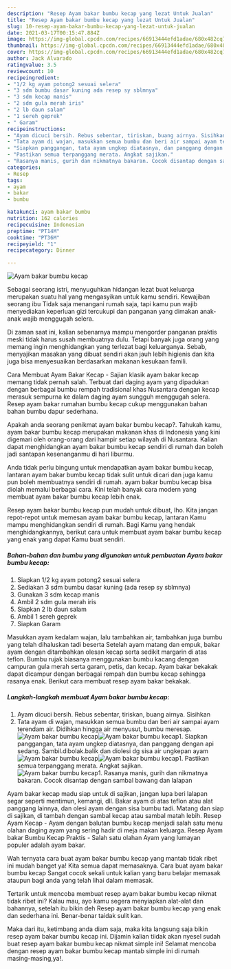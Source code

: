 ```yaml
---
description: "Resep Ayam bakar bumbu kecap yang lezat Untuk Jualan"
title: "Resep Ayam bakar bumbu kecap yang lezat Untuk Jualan"
slug: 10-resep-ayam-bakar-bumbu-kecap-yang-lezat-untuk-jualan
date: 2021-03-17T00:15:47.884Z
image: https://img-global.cpcdn.com/recipes/66913444efd1adae/680x482cq70/ayam-bakar-bumbu-kecap-foto-resep-utama.jpg
thumbnail: https://img-global.cpcdn.com/recipes/66913444efd1adae/680x482cq70/ayam-bakar-bumbu-kecap-foto-resep-utama.jpg
cover: https://img-global.cpcdn.com/recipes/66913444efd1adae/680x482cq70/ayam-bakar-bumbu-kecap-foto-resep-utama.jpg
author: Jack Alvarado
ratingvalue: 3.5
reviewcount: 10
recipeingredient:
- "1/2 kg ayam potong2 sesuai selera"
- "3 sdm bumbu dasar kuning ada resep sy sblmnya"
- "3 sdm kecap manis"
- "2 sdm gula merah iris"
- "2 lb daun salam"
- "1 sereh geprek"
- " Garam"
recipeinstructions:
- "Ayam dicuci bersih. Rebus sebentar, tiriskan, buang airnya. Sisihkan"
- "Tata ayam di wajan, masukkan semua bumbu dan beri air sampai ayam terendam air. Didihkan hingga air menyusut, bumbu meresap."
- "Siapkan panggangan, tata ayam ungkep diatasnya, dan panggang dengan api sedang. Sambil.dibolak.balik dan diolesi dg sisa air ungkepan ayam"
- "Pastikan semua terpanggang merata. Angkat sajikan."
- "Rasanya manis, gurih dan nikmatnya bakaran. Cocok disantap dengan sambal bawang dan lalapan"
categories:
- Resep
tags:
- ayam
- bakar
- bumbu

katakunci: ayam bakar bumbu 
nutrition: 162 calories
recipecuisine: Indonesian
preptime: "PT14M"
cooktime: "PT36M"
recipeyield: "1"
recipecategory: Dinner

---
```



![Ayam bakar bumbu kecap](https://img-global.cpcdn.com/recipes/66913444efd1adae/680x482cq70/ayam-bakar-bumbu-kecap-foto-resep-utama.jpg)

Sebagai seorang istri, menyuguhkan hidangan lezat buat keluarga merupakan suatu hal yang mengasyikan untuk kamu sendiri. Kewajiban seorang ibu Tidak saja menangani rumah saja, tapi kamu pun wajib menyediakan keperluan gizi tercukupi dan panganan yang dimakan anak-anak wajib menggugah selera.

Di zaman  saat ini, kalian sebenarnya mampu mengorder panganan praktis meski tidak harus susah membuatnya dulu. Tetapi banyak juga orang yang memang ingin menghidangkan yang terlezat bagi keluarganya. Sebab, menyajikan masakan yang dibuat sendiri akan jauh lebih higienis dan kita juga bisa menyesuaikan berdasarkan makanan kesukaan famili. 

Cara Membuat Ayam Bakar Kecap - Sajian klasik ayam bakar kecap memang tidak pernah salah. Terbuat dari daging ayam yang dipadukan dengan berbagai bumbu rempah tradisional khas Nusantara dengan kecap merasuk sempurna ke dalam daging ayam sungguh menggugah selera. Resep ayam bakar rumahan bumbu kecap cukup menggunakan bahan bahan bumbu dapur sederhana.

Apakah anda seorang penikmat ayam bakar bumbu kecap?. Tahukah kamu, ayam bakar bumbu kecap merupakan makanan khas di Indonesia yang kini digemari oleh orang-orang dari hampir setiap wilayah di Nusantara. Kalian dapat menghidangkan ayam bakar bumbu kecap sendiri di rumah dan boleh jadi santapan kesenanganmu di hari liburmu.

Anda tidak perlu bingung untuk mendapatkan ayam bakar bumbu kecap, lantaran ayam bakar bumbu kecap tidak sulit untuk dicari dan juga kamu pun boleh membuatnya sendiri di rumah. ayam bakar bumbu kecap bisa diolah memalui berbagai cara. Kini telah banyak cara modern yang membuat ayam bakar bumbu kecap lebih enak.

Resep ayam bakar bumbu kecap pun mudah untuk dibuat, lho. Kita jangan repot-repot untuk memesan ayam bakar bumbu kecap, lantaran Kamu mampu menghidangkan sendiri di rumah. Bagi Kamu yang hendak menghidangkannya, berikut cara untuk membuat ayam bakar bumbu kecap yang enak yang dapat Kamu buat sendiri.

<!--inarticleads1-->

##### Bahan-bahan dan bumbu yang digunakan untuk pembuatan Ayam bakar bumbu kecap:

1. Siapkan 1/2 kg ayam potong2 sesuai selera
1. Sediakan 3 sdm bumbu dasar kuning (ada resep sy sblmnya)
1. Gunakan 3 sdm kecap manis
1. Ambil 2 sdm gula merah iris
1. Siapkan 2 lb daun salam
1. Ambil 1 sereh geprek
1. Siapkan  Garam


Masukkan ayam kedalam wajan, lalu tambahkan air, tambahkan juga bumbu yang telah dihaluskan tadi beserta Setelah ayam matang dan empuk, bakar ayam dengan ditambahkan olesan kecap serta sedikit margarin di atas teflon. Bumbu rujak biasanya menggunakan bumbu kacang dengan campuran gula merah serta garam, petis, dan kecap. Ayam bakar bekakak dapat dicampur dengan berbagai rempah dan bumbu kecap sehingga rasanya enak. Berikut cara membuat resep ayam bakar bekakak. 

<!--inarticleads2-->

##### Langkah-langkah membuat Ayam bakar bumbu kecap:

1. Ayam dicuci bersih. Rebus sebentar, tiriskan, buang airnya. Sisihkan
1. Tata ayam di wajan, masukkan semua bumbu dan beri air sampai ayam terendam air. Didihkan hingga air menyusut, bumbu meresap.
<img src="https://img-global.cpcdn.com/steps/c4a06f101fa3c60a/160x128cq70/ayam-bakar-bumbu-kecap-langkah-memasak-2-foto.jpg" alt="Ayam bakar bumbu kecap"><img src="https://img-global.cpcdn.com/steps/f966b02f091a7561/160x128cq70/ayam-bakar-bumbu-kecap-langkah-memasak-2-foto.jpg" alt="Ayam bakar bumbu kecap">1. Siapkan panggangan, tata ayam ungkep diatasnya, dan panggang dengan api sedang. Sambil.dibolak.balik dan diolesi dg sisa air ungkepan ayam
<img src="https://img-global.cpcdn.com/steps/1e97e0d38a6f85b6/160x128cq70/ayam-bakar-bumbu-kecap-langkah-memasak-3-foto.jpg" alt="Ayam bakar bumbu kecap"><img src="https://img-global.cpcdn.com/steps/a1ec54aac61161e5/160x128cq70/ayam-bakar-bumbu-kecap-langkah-memasak-3-foto.jpg" alt="Ayam bakar bumbu kecap">1. Pastikan semua terpanggang merata. Angkat sajikan.
<img src="https://img-global.cpcdn.com/steps/6e3ccab1d1eefb51/160x128cq70/ayam-bakar-bumbu-kecap-langkah-memasak-4-foto.jpg" alt="Ayam bakar bumbu kecap">1. Rasanya manis, gurih dan nikmatnya bakaran. Cocok disantap dengan sambal bawang dan lalapan


Ayam bakar kecap madu siap untuk di sajikan, jangan lupa beri lalapan segar seperti mentimun, kemangi, dll. Bakar ayam di atas teflon atau alat panggang lainnya, dan olesi ayam dengan sisa bumbu tadi. Matang dan siap di sajikan, di tambah dengan sambal kecap atau sambal matah lebih. Resep Ayam Kecap - Ayam dengan balutan bumbu kecap menjadi salah satu menu olahan daging ayam yang sering hadir di meja makan keluarga. Resep Ayam bakar Bumbu Kecap Praktis - Salah satu olahan Ayam yang lumayan populer adalah ayam bakar. 

Wah ternyata cara buat ayam bakar bumbu kecap yang mantab tidak ribet ini mudah banget ya! Kita semua dapat memasaknya. Cara buat ayam bakar bumbu kecap Sangat cocok sekali untuk kalian yang baru belajar memasak ataupun bagi anda yang telah lihai dalam memasak.

Tertarik untuk mencoba membuat resep ayam bakar bumbu kecap nikmat tidak ribet ini? Kalau mau, ayo kamu segera menyiapkan alat-alat dan bahannya, setelah itu bikin deh Resep ayam bakar bumbu kecap yang enak dan sederhana ini. Benar-benar taidak sulit kan. 

Maka dari itu, ketimbang anda diam saja, maka kita langsung saja bikin resep ayam bakar bumbu kecap ini. Dijamin kalian tiidak akan nyesel sudah buat resep ayam bakar bumbu kecap nikmat simple ini! Selamat mencoba dengan resep ayam bakar bumbu kecap mantab simple ini di rumah masing-masing,ya!.

